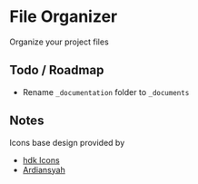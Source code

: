 # File Organizer

Organize your project files

## Todo / Roadmap

- Rename `_documentation` folder to `_documents`

## Notes

Icons base design provided by 
- [hdk Icons](https://www.flaticon.com/authors/hdk-icons)
- [Ardiansyah](https://www.flaticon.com/authors/ardiansyah)

